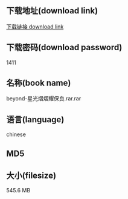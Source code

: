 ## 下载地址(download link)
[下载链接 download link](https://tutu365.netlify.app/?s=beyond-%E6%98%9F%E5%85%89%E7%86%A0%E7%86%A0%E8%80%80%E4%BF%9D%E8%89%AF.rar)

## 下载密码(download password)
1411

## 名称(book name)
beyond-星光熠熠耀保良.rar.rar

## 语言(language)
chinese

## MD5


## 大小(filesize)
545.6 MB
